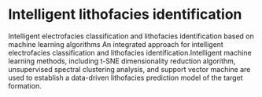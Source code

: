 # Intelligent lithofacies identification
Intelligent electrofacies classification and lithofacies identification based on machine learning algorithms
An integrated approach for intelligent electrofacies classification and lithofacies identification.Intelligent machine learning methods, including t-SNE dimensionality reduction algorithm, unsupervised spectral clustering analysis, and support vector machine are used to establish a data-driven lithofacies prediction model of the target formation.
